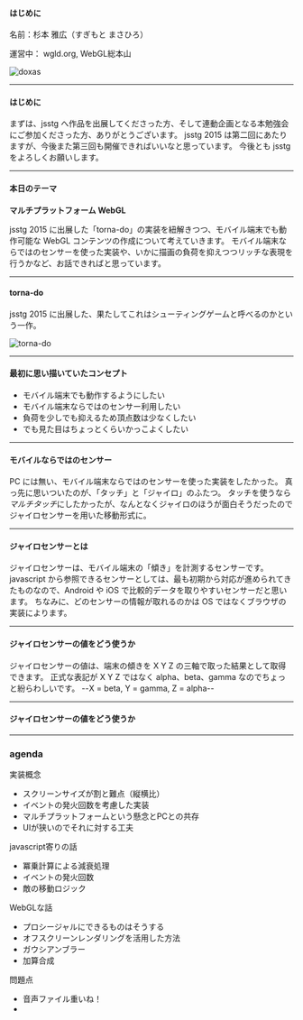 #### はじめに

名前：杉本 雅広（すぎもと まさひろ）

運営中： wgld.org, WebGL総本山

![doxas](doxas.png)

---

#### はじめに

まずは、jsstg へ作品を出展してくださった方、そして連動企画となる本勉強会にご参加くださった方、ありがとうございます。
jsstg 2015 は第二回にあたりますが、今後また第三回も開催できればいいなと思っています。
今後とも jsstg をよろしくお願いします。

---

#### 本日のテーマ

**マルチプラットフォーム WebGL**

jsstg 2015 に出展した「torna-do」の実装を紐解きつつ、モバイル端末でも動作可能な WebGL コンテンツの作成について考えていきます。
モバイル端末ならではのセンサーを使った実装や、いかに描画の負荷を抑えつつリッチな表現を行うかなど、お話できればと思っています。

---

#### torna-do

jsstg 2015 に出展した、果たしてこれはシューティングゲームと呼べるのかという一作。

![torna-do](torna_do.jpg)

---

#### 最初に思い描いていたコンセプト

* モバイル端末でも動作するようにしたい
* モバイル端末ならではのセンサー利用したい
* 負荷を少しでも抑えるため頂点数は少なくしたい
* でも見た目はちょっとくらいかっこよくしたい

---

#### モバイルならではのセンサー

PC には無い、モバイル端末ならではのセンサーを使った実装をしたかった。
真っ先に思いついたのが、「タッチ」と「ジャイロ」のふたつ。
タッチを使うなら*マルチタッチ*にしたかったが、なんとなくジャイロのほうが面白そうだったのでジャイロセンサーを用いた移動形式に。

---

#### ジャイロセンサーとは

ジャイロセンサーは、モバイル端末の「傾き」を計測するセンサーです。
javascript から参照できるセンサーとしては、最も初期から対応が進められてきたものなので、Android や iOS で比較的データを取りやすいセンサーだと思います。
ちなみに、どのセンサーの情報が取れるのかは OS ではなくブラウザの実装によります。

---

#### ジャイロセンサーの値をどう使うか

ジャイロセンサーの値は、端末の傾きを X Y Z の三軸で取った結果として取得できます。
正式な表記が X Y Z ではなく alpha、beta、gamma なのでちょっと紛らわしいです。
--X = beta, Y = gamma, Z = alpha--

---

#### ジャイロセンサーの値をどう使うか













---

### agenda

実装概念

* スクリーンサイズが割と難点（縦横比）
* イベントの発火回数を考慮した実装
* マルチプラットフォームという懸念とPCとの共存
* UIが狭いのでそれに対する工夫


javascript寄りの話

* 冪乗計算による減衰処理
* イベントの発火回数
* 敵の移動ロジック

WebGLな話

* プロシージャルにできるものはそうする
* オフスクリーンレンダリングを活用した方法
* ガウシアンブラー
* 加算合成


問題点

* 音声ファイル重いね！
* 



